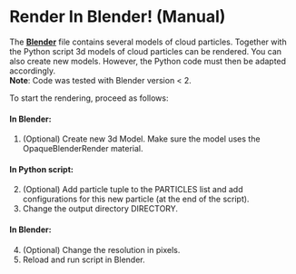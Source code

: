 # Render In Blender! (Manual)

The [__Blender__](https://blender.org/) file contains several models of cloud particles.
Together with the Python script 3d models of cloud particles can be rendered.
You can also create new models. However, the Python code must then be adapted accordingly.\
__Note__: Code was tested with Blender version < 2.

To start the rendering, proceed as follows:

#### In Blender:
1. (Optional) Create new 3d Model. Make sure the model uses the OpaqueBlenderRender material.

#### In Python script:
2. (Optional) Add particle tuple to the PARTICLES list and add configurations for this new particle
   (at the end of the script).
3. Change the output directory DIRECTORY.

#### In Blender:
4. (Optional) Change the resolution in pixels.
5. Reload and run script in Blender.
